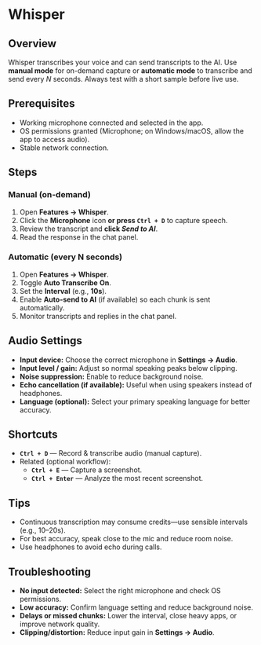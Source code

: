 # Whisper

## Overview
Whisper transcribes your voice and can send transcripts to the AI. Use **manual mode** for on-demand capture or **automatic mode** to transcribe and send every _N_ seconds. Always test with a short sample before live use.

## Prerequisites
- Working microphone connected and selected in the app.
- OS permissions granted (Microphone; on Windows/macOS, allow the app to access audio).
- Stable network connection.

## Steps

### Manual (on-demand)
1. Open **Features → Whisper**.
2. Click the **Microphone** icon **or press `Ctrl + D`** to capture speech.
3. Review the transcript and **click _Send to AI_**.
4. Read the response in the chat panel.

### Automatic (every N seconds)
1. Open **Features → Whisper**.
2. Toggle **Auto Transcribe** **On**.
3. Set the **Interval** (e.g., **10s**).
4. Enable **Auto-send to AI** (if available) so each chunk is sent automatically.
5. Monitor transcripts and replies in the chat panel.

## Audio Settings
- **Input device:** Choose the correct microphone in **Settings → Audio**.
- **Input level / gain:** Adjust so normal speaking peaks below clipping.
- **Noise suppression:** Enable to reduce background noise.
- **Echo cancellation (if available):** Useful when using speakers instead of headphones.
- **Language (optional):** Select your primary speaking language for better accuracy.

## Shortcuts
- **`Ctrl + D`** — Record & transcribe audio (manual capture).
- Related (optional workflow):
  - **`Ctrl + E`** — Capture a screenshot.
  - **`Ctrl + Enter`** — Analyze the most recent screenshot.

## Tips
- Continuous transcription may consume credits—use sensible intervals (e.g., 10–20s).
- For best accuracy, speak close to the mic and reduce room noise.
- Use headphones to avoid echo during calls.

## Troubleshooting
- **No input detected:** Select the right microphone and check OS permissions.
- **Low accuracy:** Confirm language setting and reduce background noise.
- **Delays or missed chunks:** Lower the interval, close heavy apps, or improve network quality.
- **Clipping/distortion:** Reduce input gain in **Settings → Audio**.
